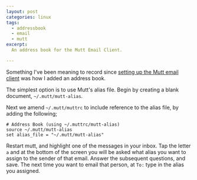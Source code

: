 ```yaml
---
layout: post
categories: linux
tags:
  - addressbook
  - email
  - mutt
excerpt:
  An address book for the Mutt Email Client.

---
```


Something I've been meaning to record since [setting up the Mutt email client](/2021/09/19/mutt-email) was how I added an address book.

The simplest option is to use Mutt's alias file. Begin by creating a blank document, `~/.mutt/mutt-alias`.

Next we amend `~/.mutt/muttrc` to include reference to the alias file, by adding the following;

```
# Address Book (using ~/.muttrc/mutt-alias)
source ~/.mutt/mutt-alias
set alias_file = "~/.mutt/mutt-alias"
```

Restart mutt, and highlight one of the messages in your inbox. Tap the letter `a` and at the bottom of the screen you will be asked what alias you want to assign to the sender of that email. Answer the subsequent questions, and save. The next time you want to email that person, at `To:` type in the alias you assigned.
